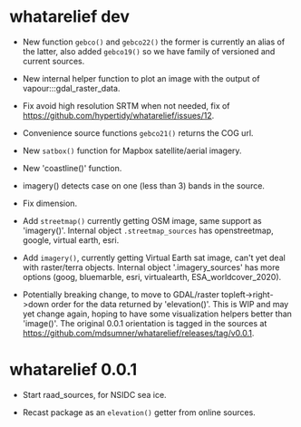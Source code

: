 # whatarelief dev

* New function `gebco()` and `gebco22()` the former is currently an alias of the
latter, also added `gebco19()` so we have  family of versioned and current
sources.

* New internal helper function to plot an image with the output of vapour:::gdal_raster_data. 

* Fix avoid high resolution SRTM when not needed, fix of https://github.com/hypertidy/whatarelief/issues/12. 

* Convenience source functions `gebco21()` returns the COG url. 

* New `satbox()` function for Mapbox satellite/aerial imagery. 

* New 'coastline()' function. 

* imagery() detects case on one (less than 3) bands in the source. 

* Fix dimension. 

* Add `streetmap()` currently getting OSM image, same support as 'imagery()'.  Internal object `.streetmap_sources` has
openstreetmap, google, virtual earth, esri. 

* Add `imagery()`, currently getting Virtual Earth sat image, can't yet deal with raster/terra objects. Internal object '.imagery_sources' has more options (goog, bluemarble, esri, virtualearth, ESA_worldcover_2020). 

* Potentially breaking change, to move to GDAL/raster topleft->right->down order for the data returned
by 'elevation()'. This is WIP and may yet change again, hoping to have some visualization helpers better than
'image()'. The original 0.0.1 orientation is tagged in the sources at https://github.com/mdsumner/whatarelief/releases/tag/v0.0.1. 


# whatarelief 0.0.1

* Start raad_sources, for NSIDC sea ice. 

* Recast package as an `elevation()` getter from online sources. 
